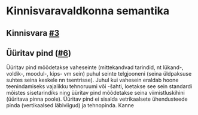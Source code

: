 # Kinnisvaravaldkonna semantika

## Kinnisvara [#3](https://github.com/kinnisvara/infohaldus/issues/3)

## Üüritav pind ([#6](https://github.com/kinnisvara/infohaldus/issues/6))
Üüritav pind mõõdetakse vaheseinte (mittekandvad tarindid, nt lükand-, voldik-, moodul-, kips- vm sein) puhul seinte telgjooneni (seina üldpaksuse suhtes seina keskele nn tsentrisse). Juhul kui vahesein eraldab hoone teenindamiseks vajalikku tehnoruumi või -šahti, loetakse see sein standardi mõistes sisetarindiks ning üüritav pind mõõdetakse seina viimistluskihini (üüritava pinna poole). Üüritav pind ei sisalda vetrikaalsete ühendusteede pinda (vertikaalsed läbiviigud) ja tehnopinda.
Kanne 
